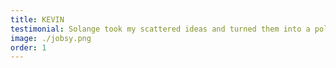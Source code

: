 ```yaml
---
title: KEVIN
testimonial: Solange took my scattered ideas and turned them into a polished, responsive web app. Jobsy is now not just functional, but genuinely beautiful and intuitive. She truly listened to what we needed and built a product we’re proud to show recruiters and users alike.
image: ./jobsy.png
order: 1
---
```

